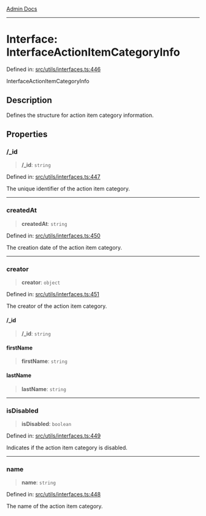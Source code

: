 [Admin Docs](/)

***

# Interface: InterfaceActionItemCategoryInfo

Defined in: [src/utils/interfaces.ts:446](https://github.com/PalisadoesFoundation/talawa-admin/blob/main/src/utils/interfaces.ts#L446)

InterfaceActionItemCategoryInfo

## Description

Defines the structure for action item category information.

## Properties

### /_id

> **/_id**: `string`

Defined in: [src/utils/interfaces.ts:447](https://github.com/PalisadoesFoundation/talawa-admin/blob/main/src/utils/interfaces.ts#L447)

The unique identifier of the action item category.

***

### createdAt

> **createdAt**: `string`

Defined in: [src/utils/interfaces.ts:450](https://github.com/PalisadoesFoundation/talawa-admin/blob/main/src/utils/interfaces.ts#L450)

The creation date of the action item category.

***

### creator

> **creator**: `object`

Defined in: [src/utils/interfaces.ts:451](https://github.com/PalisadoesFoundation/talawa-admin/blob/main/src/utils/interfaces.ts#L451)

The creator of the action item category.

#### /_id

> **/_id**: `string`

#### firstName

> **firstName**: `string`

#### lastName

> **lastName**: `string`

***

### isDisabled

> **isDisabled**: `boolean`

Defined in: [src/utils/interfaces.ts:449](https://github.com/PalisadoesFoundation/talawa-admin/blob/main/src/utils/interfaces.ts#L449)

Indicates if the action item category is disabled.

***

### name

> **name**: `string`

Defined in: [src/utils/interfaces.ts:448](https://github.com/PalisadoesFoundation/talawa-admin/blob/main/src/utils/interfaces.ts#L448)

The name of the action item category.

